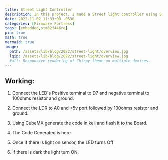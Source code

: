 ```yaml
---
title: Street Light Controller
description: In this project, I made a Street light controller using STM32F446RE.
date: 2022-11-02 11:33:00 -0530
categories: [Firmware Fortress]
tags: [embedded,stm32f446re]
pin: true
math: true
mermaid: true
image:
  path: /assets/lib/blog/2022/street-light/overview.jpg
  lqip: /assets/lib/blog/2022/street-light/overview.jpg
  #alt: Responsive rendering of Chirpy theme on multiple devices.
---
```


## Working:
1. Connect the LED's Positive terminal to D7 and negative terminal to 100ohms resistor and ground.

1. Connect the LDR to A0 and +5v port followed by 100ohms resistor and ground.

1. Using CubeMX generate the code in keil and flash it to the Board.

1. The Code Generated is here

1. Once if there is light on sensor, the LED turns Off

1. If there is dark the light turn ON.

[^footnote]: The footnote source
[^fn-nth-2]: The 2nd footnote source
